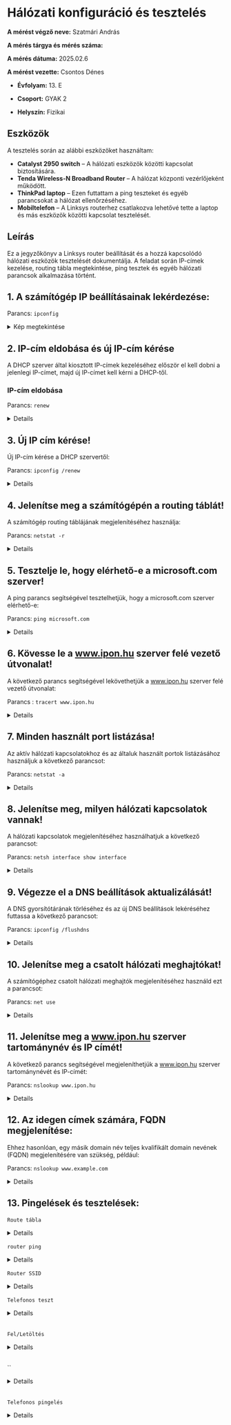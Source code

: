 # Hálózati konfiguráció és tesztelés

**A mérést végző neve:** Szatmári András

**A mérés tárgya és mérés száma:** 

**A mérés dátuma:** 2025.02.6

**A mérést vezette:** Csontos Dénes

- **Évfolyam:** 13. E

- **Csoport:** GYAK 2

- **Helyszín:** Fizikai


## Eszközök

A tesztelés során az alábbi eszközöket használtam:

- **Catalyst 2950 switch** – A hálózati eszközök közötti kapcsolat biztosítására.  
- **Tenda Wireless-N Broadband Router** – A hálózat központi vezérlőjeként működött.  
- **ThinkPad laptop** – Ezen futtattam a ping teszteket és egyéb parancsokat a hálózat ellenőrzéséhez.  
- **Mobiltelefon** – A Linksys routerhez csatlakozva lehetővé tette a laptop és más eszközök közötti kapcsolat tesztelését.

## Leírás

Ez a jegyzőkönyv a Linksys router beállítását és a hozzá kapcsolódó hálózati eszközök tesztelését dokumentálja. A feladat során IP-címek kezelése, routing tábla megtekintése, ping tesztek és egyéb hálózati parancsok alkalmazása történt.

## 1. A számítógép IP beállításainak lekérdezése:

Parancs: `ipconfig`

<details>
  <summary>Kép megtekintése</summary>

  ![IPCONFIG](https://raw.githubusercontent.com/1SzatmariAndras6/TAVKOZLES/refs/heads/main/JEGYZOKONYV/IP-H%C3%A1l%C3%B3zatok/K%C3%A9perny%C5%91k%C3%A9p%202025-02-06%20102628.png)

</details>

## 2. IP-cím eldobása és új IP-cím kérése  

A DHCP szerver által kiosztott IP-címek kezeléséhez először el kell dobni a jelenlegi IP-címet, majd új IP-címet kell kérni a DHCP-től.  

### IP-cím eldobása  

Parancs: `renew` 
<details>
  
![renew](https://raw.githubusercontent.com/1SzatmariAndras6/TAVKOZLES/refs/heads/main/JEGYZOKONYV/IP-H%C3%A1l%C3%B3zatok/K%C3%A9perny%C5%91k%C3%A9p%202025-02-06%20105735.png)
  
</details>

## 3. Új IP cím kérése!
Új IP-cím kérése a DHCP szervertől:

Parancs: `ipconfig /renew` 
<details>
  
![piconfig /renew](https://raw.githubusercontent.com/1SzatmariAndras6/TAVKOZLES/refs/heads/main/JEGYZOKONYV/IP-H%C3%A1l%C3%B3zatok/K%C3%A9perny%C5%91k%C3%A9p%202025-02-06%20102628.png)
  
</details>


## 4. Jelenítse meg a számítógépén a routing táblát!
A számítógép routing táblájának megjelenítéséhez használja:

Parancs: `netstat -r`

<details>
  
![netstat -r](https://raw.githubusercontent.com/1SzatmariAndras6/TAVKOZLES/refs/heads/main/JEGYZOKONYV/IP-H%C3%A1l%C3%B3zatok/K%C3%A9perny%C5%91k%C3%A9p%202025-02-06%20105328.png)
  
</details>


## 5. Tesztelje le, hogy elérhető-e a microsoft.com szerver!
A ping parancs segítségével tesztelhetjük, hogy a microsoft.com szerver elérhető-e:

Parancs: ` ping microsoft.com `

<details>
  
![ping microsoft.com](https://raw.githubusercontent.com/1SzatmariAndras6/TAVKOZLES/refs/heads/main/JEGYZOKONYV/IP-H%C3%A1l%C3%B3zatok/K%C3%A9perny%C5%91k%C3%A9p%202025-02-06%20104727.png)
  
</details>


## 6. Kövesse le a www.ipon.hu szerver felé vezető útvonalat!
A következő parancs segítségével lekövethetjük a www.ipon.hu szerver felé vezető útvonalat:

Parancs : `tracert www.ipon.hu`
<details>
  
![tracert www.ipon.hu](https://raw.githubusercontent.com/1SzatmariAndras6/TAVKOZLES/refs/heads/main/JEGYZOKONYV/IP-H%C3%A1l%C3%B3zatok/K%C3%A9perny%C5%91k%C3%A9p%202025-02-06%20105100.png)
  
</details>






 ## 7. Minden használt port listázása!
Az aktív hálózati kapcsolatokhoz és az általuk használt portok listázásához használjuk a következő parancsot:
  
Parancs: `netstat -a`

<details>

![netstat -a](https://raw.githubusercontent.com/1SzatmariAndras6/TAVKOZLES/refs/heads/main/JEGYZOKONYV/IP-H%C3%A1l%C3%B3zatok/K%C3%A9perny%C5%91k%C3%A9p%202025-02-06%20105328.png)
  
</details>


## 8. Jelenítse meg, milyen hálózati kapcsolatok vannak!
A hálózati kapcsolatok megjelenítéséhez használhatjuk a következő parancsot:

Parancs: `netsh interface show interface`

<details>
  
![netsh interface show interface](https://raw.githubusercontent.com/1SzatmariAndras6/TAVKOZLES/refs/heads/main/JEGYZOKONYV/IP-H%C3%A1l%C3%B3zatok/K%C3%A9perny%C5%91k%C3%A9p%202025-02-06%20105350.png)
  
</details>

## 9. Végezze el a DNS beállítások aktualizálását!
A DNS gyorsítótárának törléséhez és az új DNS beállítások lekéréséhez futtassa a következő parancsot:

Parancs: `ipconfig /flushdns`

<details>
  
![ipconfig /flushdns](https://raw.githubusercontent.com/1SzatmariAndras6/TAVKOZLES/refs/heads/main/JEGYZOKONYV/IP-H%C3%A1l%C3%B3zatok/K%C3%A9perny%C5%91k%C3%A9p%202025-02-06%20105406.png)
  
</details>


## 10. Jelenítse meg a csatolt hálózati meghajtókat!
A számítógéphez csatolt hálózati meghajtók megjelenítéséhez használd ezt a parancsot:

Parancs: `net use`

<details>
  
![net use](https://raw.githubusercontent.com/1SzatmariAndras6/TAVKOZLES/refs/heads/main/JEGYZOKONYV/IP-H%C3%A1l%C3%B3zatok/K%C3%A9perny%C5%91k%C3%A9p%202025-02-06%20105423.png)
  
</details>



## 11. Jelenítse meg a www.ipon.hu szerver tartománynév és IP címét!
A következő parancs segítségével megjeleníthetjük a www.ipon.hu szerver tartománynévét és IP-címét:

Parancs: `nslookup www.ipon.hu`

<details>
  
![nslookup www.ipon.hu](https://raw.githubusercontent.com/1SzatmariAndras6/TAVKOZLES/refs/heads/main/JEGYZOKONYV/IP-H%C3%A1l%C3%B3zatok/K%C3%A9perny%C5%91k%C3%A9p%202025-02-06%20105436.png)
  
</details>

## 12. Az idegen címek számára, FQDN megjelenítése:
Ehhez hasonlóan, egy másik domain név teljes kvalifikált domain nevének (FQDN) megjelenítésére van szükség, például:

Parancs: `nslookup www.example.com`


<details>
  
![nslookup www.example.com](https://raw.githubusercontent.com/1SzatmariAndras6/TAVKOZLES/refs/heads/main/JEGYZOKONYV/IP-H%C3%A1l%C3%B3zatok/K%C3%A9perny%C5%91k%C3%A9p%202025-02-06%20105525.png)
  
</details>

## 13. Pingelések és tesztelések: 

`Route tábla`
<details>
  
![Route tábla](https://raw.githubusercontent.com/1SzatmariAndras6/TAVKOZLES/refs/heads/main/JEGYZOKONYV/IP-H%C3%A1l%C3%B3zatok/K%C3%A9perny%C5%91k%C3%A9p%202025-02-06%20104649.png)

  <br>
  
</details>

`router ping`

<details>
  
![router ping laptopról](https://raw.githubusercontent.com/1SzatmariAndras6/TAVKOZLES/refs/heads/main/JEGYZOKONYV/IP-H%C3%A1l%C3%B3zatok/K%C3%A9perny%C5%91k%C3%A9p%202025-02-06%20104058.png)
  
</details>

`Router SSID`
<details>
  
  ![Router SSID](https://raw.githubusercontent.com/1SzatmariAndras6/TAVKOZLES/refs/heads/main/JEGYZOKONYV/IP-H%C3%A1l%C3%B3zatok/K%C3%A9perny%C5%91k%C3%A9p%202025-02-06%20103225.png)
  
  <br>

</details>

`Telefonos teszt`
<details>
  
  ![Telefonos teszt](https://raw.githubusercontent.com/1SzatmariAndras6/TAVKOZLES/refs/heads/main/JEGYZOKONYV/IP-H%C3%A1l%C3%B3zatok/1738834619808.jpg)

  </details>
  <br>
  
`Fel/Letöltés`

<details>
  
  ![Fel/letöltés](https://raw.githubusercontent.com/1SzatmariAndras6/TAVKOZLES/refs/heads/main/JEGYZOKONYV/IP-H%C3%A1l%C3%B3zatok/1738834619823.jpg)

  </details>
  <br>

``
<details>

  ![](https://raw.githubusercontent.com/1SzatmariAndras6/TAVKOZLES/refs/heads/main/JEGYZOKONYV/IP-H%C3%A1l%C3%B3zatok/1738834619841.jpg)

  </details>
  <br>
  
`Telefonos pingelés`

<details>
  
  ![Telefon pingelés](https://raw.githubusercontent.com/1SzatmariAndras6/TAVKOZLES/refs/heads/main/JEGYZOKONYV/IP-H%C3%A1l%C3%B3zatok/K%C3%A9perny%C5%91k%C3%A9p%202025-02-06%20102934.png)
  
</details>
